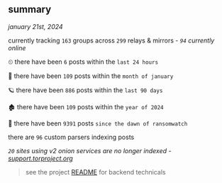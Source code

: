 
## summary
_january 21st, 2024_

currently tracking `163` groups across `299` relays & mirrors - _`94` currently online_

⏲ there have been `6` posts within the `last 24 hours`

🦈 there have been `109` posts within the `month of january`

🪐 there have been `886` posts within the `last 90 days`

🏚 there have been `109` posts within the `year of 2024`

🦕 there have been `9391` posts `since the dawn of ransomwatch`

there are `96` custom parsers indexing posts

_`20` sites using v2 onion services are no longer indexed - [support.torproject.org](https://support.torproject.org/onionservices/v2-deprecation/)_

> see the project [README](https://github.com/joshhighet/ransomwatch#ransomwatch--) for backend technicals
